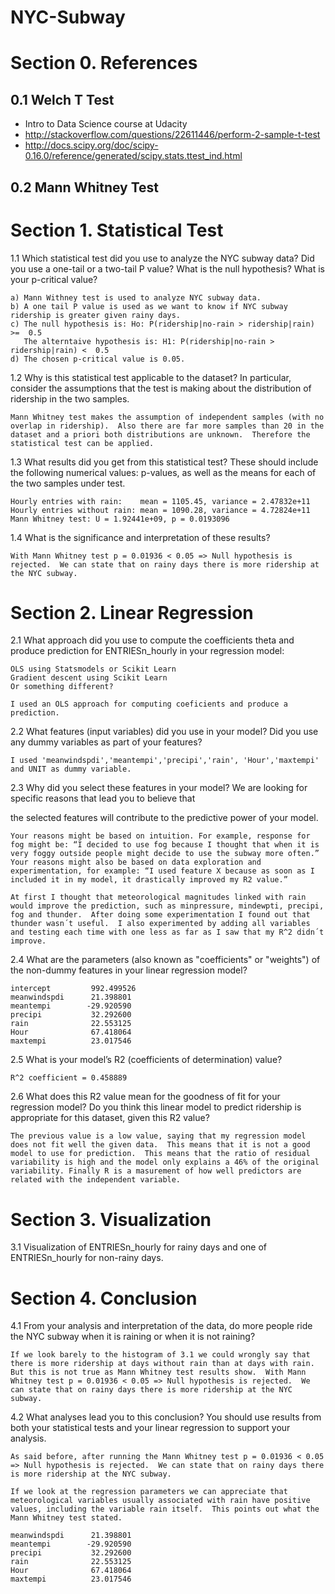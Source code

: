 # NYC-Subway

# Section 0. References

## 0.1 Welch T Test
- Intro to Data Science course at Udacity
- http://stackoverflow.com/questions/22611446/perform-2-sample-t-test
- http://docs.scipy.org/doc/scipy-0.16.0/reference/generated/scipy.stats.ttest_ind.html

## 0.2 Mann Whitney Test


# Section 1. Statistical Test


1.1 Which statistical test did you use to analyze the NYC subway data? Did you use a one-tail or a two-tail P value? What is the null hypothesis? What is your p-critical value?
```
a) Mann Withney test is used to analyze NYC subway data.
b) A one tail P value is used as we want to know if NYC subway ridership is greater given rainy days.
c) The null hypothesis is: Ho: P(ridership|no-rain > ridership|rain) >=  0.5
   The alterntaive hypothesis is: H1: P(ridership|no-rain > ridership|rain) <  0.5
d) The chosen p-critical value is 0.05.
```


1.2 Why is this statistical test applicable to the dataset? In particular, consider the assumptions that the test is making about the distribution of ridership in the two samples.
```
Mann Whitney test makes the assumption of independent samples (with no overlap in ridership).  Also there are far more samples than 20 in the dataset and a priori both distributions are unknown.  Therefore the statistical test can be applied.
```

1.3 What results did you get from this statistical test? These should include the following numerical values: p-values, as well as the means for each of the two samples under test.
```
Hourly entries with rain:    mean = 1105.45, variance = 2.47832e+11
Hourly entries without rain: mean = 1090.28, variance = 4.72824e+11
Mann Whitney test: U = 1.92441e+09, p = 0.0193096
```

1.4 What is the significance and interpretation of these results?
```
With Mann Whitney test p = 0.01936 < 0.05 => Null hypothesis is rejected.  We can state that on rainy days there is more ridership at the NYC subway.
```


# Section 2. Linear Regression

2.1 What approach did you use to compute the coefficients theta and produce prediction for ENTRIESn_hourly in your regression model:

    OLS using Statsmodels or Scikit Learn
    Gradient descent using Scikit Learn
    Or something different?
```
I used an OLS approach for computing coeficients and produce a prediction.
```

2.2 What features (input variables) did you use in your model? Did you use any dummy variables as part of your features?
```
I used 'meanwindspdi','meantempi','precipi','rain', 'Hour','maxtempi' and UNIT as dummy variable.
```
2.3 Why did you select these features in your model? We are looking for specific reasons that lead you to believe that

the selected features will contribute to the predictive power of your model.

    Your reasons might be based on intuition. For example, response for fog might be: “I decided to use fog because I thought that when it is very foggy outside people might decide to use the subway more often.”
    Your reasons might also be based on data exploration and experimentation, for example: “I used feature X because as soon as I included it in my model, it drastically improved my R2 value.”  

```
At first I thought that meteorological magnitudes linked with rain would improve the prediction, such as minpressure, mindewpti, precipi, fog and thunder.  After doing some experimentation I found out that thunder wasn´t useful.  I also experimented by adding all variables and testing each time with one less as far as I saw that my R^2 didn´t improve.
```

2.4 What are the parameters (also known as "coefficients" or "weights") of the non-dummy features in your linear regression model?
```
intercept         992.499526
meanwindspdi      21.398801
meantempi        -29.920590
precipi           32.292600
rain              22.553125
Hour              67.418064
maxtempi          23.017546
```

2.5 What is your model’s R2 (coefficients of determination) value?
```
R^2 coefficient = 0.458889
```

2.6 What does this R2 value mean for the goodness of fit for your regression model? Do you think this linear model to predict ridership is appropriate for this dataset, given this R2  value?
```
The previous value is a low value, saying that my regression model does not fit well the given data.  This means that it is not a good model to use for prediction.  This means that the ratio of residual variability is high and the model only explains a 46% of the original variability. Finally R is a masurement of how well predictors are related with the independent variable.
```

# Section 3. Visualization

3.1 Visualization of ENTRIESn_hourly for rainy days and one of ENTRIESn_hourly for non-rainy days.

# Section 4. Conclusion

4.1 From your analysis and interpretation of the data, do more people ride the NYC subway when it is raining or when it is not raining?
```
If we look barely to the histogram of 3.1 we could wrongly say that there is more ridership at days without rain than at days with rain.  But this is not true as Mann Whitney test results show.  With Mann Whitney test p = 0.01936 < 0.05 => Null hypothesis is rejected.  We can state that on rainy days there is more ridership at the NYC subway.
```

4.2 What analyses lead you to this conclusion? You should use results from both your statistical tests and your linear regression to support your analysis.
```
As said before, after running the Mann Whitney test p = 0.01936 < 0.05 => Null hypothesis is rejected.  We can state that on rainy days there is more ridership at the NYC subway.

If we look at the regression parameters we can appreciate that meteorological variables usually associated with rain have positive values, including the variable rain itself.  This points out what the Mann Whitney test stated.

meanwindspdi      21.398801
meantempi        -29.920590
precipi           32.292600
rain              22.553125
Hour              67.418064
maxtempi          23.017546
```
